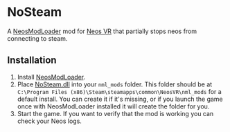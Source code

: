 # NoSteam

A [NeosModLoader](https://github.com/zkxs/NeosModLoader) mod for [Neos VR](https://neos.com/) that partially stops neos from connecting to steam.

## Installation
1. Install [NeosModLoader](https://github.com/zkxs/NeosModLoader).
1. Place [NoSteam.dll](https://github.com/eia485/NeosNoSteam/releases/latest/download/NoSteam.dll) into your `nml_mods` folder. This folder should be at `C:\Program Files (x86)\Steam\steamapps\common\NeosVR\nml_mods` for a default install. You can create it if it's missing, or if you launch the game once with NeosModLoader installed it will create the folder for you.
1. Start the game. If you want to verify that the mod is working you can check your Neos logs.